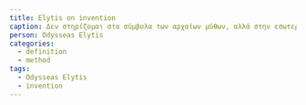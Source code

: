 ```yaml
---
title: Elytis on invention 
caption: Δεν στηρίζομαι στα σύμβολα των αρχαίων μύθων, αλλά στην εσωτερική λειτουργία που οδήγησε στην γέννηση των μύθων αυτών. 
person: Odysseas Elytis 
categories:
  - definition
  - method
tags:
  - Odysseas Elytis
  - invention
---
```

